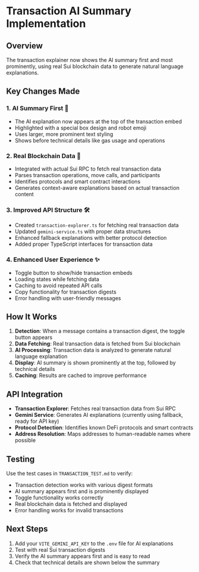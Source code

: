 # Transaction AI Summary Implementation

## Overview
The transaction explainer now shows the AI summary first and most prominently, using real Sui blockchain data to generate natural language explanations.

## Key Changes Made

### 1. **AI Summary First** 🤖
- The AI explanation now appears at the top of the transaction embed
- Highlighted with a special box design and robot emoji
- Uses larger, more prominent text styling
- Shows before technical details like gas usage and operations

### 2. **Real Blockchain Data** 🔗
- Integrated with actual Sui RPC to fetch real transaction data
- Parses transaction operations, move calls, and participants
- Identifies protocols and smart contract interactions
- Generates context-aware explanations based on actual transaction content

### 3. **Improved API Structure** 🛠️
- Created `transaction-explorer.ts` for fetching real transaction data
- Updated `gemini-service.ts` with proper data structures
- Enhanced fallback explanations with better protocol detection
- Added proper TypeScript interfaces for transaction data

### 4. **Enhanced User Experience** ✨
- Toggle button to show/hide transaction embeds
- Loading states while fetching data
- Caching to avoid repeated API calls
- Copy functionality for transaction digests
- Error handling with user-friendly messages

## How It Works

1. **Detection**: When a message contains a transaction digest, the toggle button appears
2. **Data Fetching**: Real transaction data is fetched from Sui blockchain
3. **AI Processing**: Transaction data is analyzed to generate natural language explanation
4. **Display**: AI summary is shown prominently at the top, followed by technical details
5. **Caching**: Results are cached to improve performance

## API Integration

- **Transaction Explorer**: Fetches real transaction data from Sui RPC
- **Gemini Service**: Generates AI explanations (currently using fallback, ready for API key)
- **Protocol Detection**: Identifies known DeFi protocols and smart contracts
- **Address Resolution**: Maps addresses to human-readable names where possible

## Testing

Use the test cases in `TRANSACTION_TEST.md` to verify:
- Transaction detection works with various digest formats
- AI summary appears first and is prominently displayed
- Toggle functionality works correctly
- Real blockchain data is fetched and displayed
- Error handling works for invalid transactions

## Next Steps

1. Add your `VITE_GEMINI_API_KEY` to the `.env` file for AI explanations
2. Test with real Sui transaction digests
3. Verify the AI summary appears first and is easy to read
4. Check that technical details are shown below the summary
